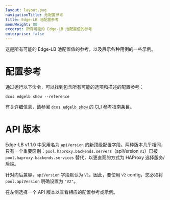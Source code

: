 ```yaml
---
layout: layout.pug
navigationTitle: 池配置参考
title: Edge-LB 池配置参考
menuWeight: 80
excerpt: 所有可能的 Edge-LB 池配置值的参考
enterprise: false
---
```


这是所有可能的 Edge-LB 池配置值的参考，以及展示各种用例的一些示例。

# 配置参考

通过运行以下命令，可以找到包含所有可能的选项和描述的配置参考：

```
dcos edgelb show --reference
```

有关详细信息，请参阅 [`dcos edgelb show` 的 CLI 参考指南条目](/dcos/cn/1.1/cli-reference/dcos-edgelb-show/)。

# API 版本

Edge-LB v1.1.0 中采用名为 `apiVersion` 的新顶级配置字段。两种版本几乎相同，只有一个重要区别：`pool.haproxy.backends.servers`（apiVersion `V1`）已被 `pool.haproxy.backends.services` 替代，以更直观的方式为 HAProxy 选择服务/后端。

针对向后兼容，`apiVersion` 字段默认为 `V1`。因此，要使用 `V2` config，您必须将`pool.apiVersion` 明确设置为 `"V2"`。

在左侧选择一个 API 版本以查看相应的配置参考或示例。
